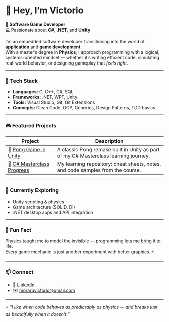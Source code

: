 # 👋 Hey, I’m Victorio

🎯 **Software Game Developer**  
💻 Passionate about **C#**, **.NET**, and **Unity**

I’m an embedded software developer transitioning into the world of **application** and **game development**.  
With a master’s degree in **Physics**, I approach programming with a logical, systems-oriented mindset — whether it’s writing efficient code, simulating real-world behavior, or designing gameplay that *feels right*.

---

### 🧩 Tech Stack
- **Languages:** C, C++, C#, SQL  
- **Frameworks:** .NET, WPF, Unity  
- **Tools:** Visual Studio, Git, Git Extensions 
- **Concepts:** Clean Code, OOP, Generics, Design Patterns, TDD basics

---

### 🎮 Featured Projects
| Project | Description |
|----------|-------------|
| 📘 [Pong Game in Unity](https://github.com/VictorioMo/GamePong) | A classic Pong remake built in Unity as part of my C# Masterclass learning journey. |
| 📘 [C# Masterclass Progress](https://github.com/VictorioMo/csharp-complete-masterclass) | My learning repository: cheat sheets, notes, and code samples from the course. |

---

### 🌱 Currently Exploring
- Unity scripting & physics  
- Game architecture (SOLID, DI)  
- .NET desktop apps and API integration

---

### 🧠 Fun Fact
Physics taught me to model the invisible — programming lets me bring it to life.  
Every game mechanic is just another experiment with better graphics. ⚡

---

### 📫 Connect
- 💼 [LinkedIn](https://www.linkedin.com/in/victorio-moraru/)  
- ✉️ moraruvictorio@gmail.com  

---

⭐ *"I like when code behaves as predictably as physics — and breaks just as beautifully when it doesn’t.”*
